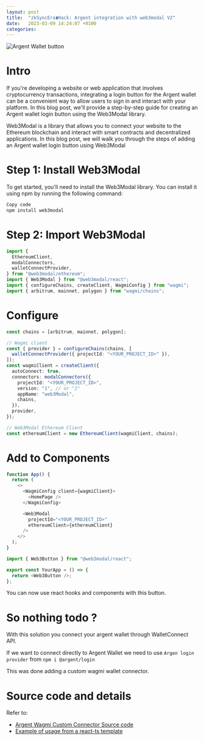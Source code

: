 ```yaml
---
layout: post
title:  "zkSyncEra∎Hack: Argent integration with web3modal V2"
date:   2023-03-09 14:24:07 +0100
categories: 
---
```


![Argent Wallet button](/zkSync-Era-Hack0/media/media/button-login.png)

# Intro
If you're developing a website or web application that involves cryptocurrency transactions, integrating a login button for the Argent wallet can be a convenient way to allow users to sign in and interact with your platform. In this blog post, we'll provide a step-by-step guide for creating an Argent wallet login button using the Web3Modal library.

Web3Modal is a library that allows you to connect your website to the Ethereum blockchain and interact with smart contracts and decentralized applications. In this blog post, we will walk you through the steps of adding an Argent wallet login button using Web3Modal

# Step 1: Install Web3Modal

To get started, you'll need to install the Web3Modal library. You can install it using npm by running the following command:

```bash
Copy code
npm install web3modal
```

# Step 2: Import Web3Modal
```ts
import {
  EthereumClient,
  modalConnectors,
  walletConnectProvider,
} from "@web3modal/ethereum";
import { Web3Modal } from "@web3modal/react";
import { configureChains, createClient, WagmiConfig } from "wagmi";
import { arbitrum, mainnet, polygon } from "wagmi/chains";
```

# Configure

```ts
const chains = [arbitrum, mainnet, polygon];

// Wagmi client
const { provider } = configureChains(chains, [
  walletConnectProvider({ projectId: "<YOUR_PROJECT_ID>" }),
]);
const wagmiClient = createClient({
  autoConnect: true,
  connectors: modalConnectors({
    projectId: "<YOUR_PROJECT_ID>",
    version: "1", // or "2"
    appName: "web3Modal",
    chains,
  }),
  provider,
});

// Web3Modal Ethereum Client
const ethereumClient = new EthereumClient(wagmiClient, chains);
```

# Add to Components
```ts
function App() {
  return (
    <>
      <WagmiConfig client={wagmiClient}>
        <HomePage />
      </WagmiConfig>

      <Web3Modal
        projectId="<YOUR_PROJECT_ID>"
        ethereumClient={ethereumClient}
      />
    </>
  );
}
```

```ts
import { Web3Button } from "@web3modal/react";

export const YourApp = () => {
  return <Web3Button />;
};
```

You can now use react hooks and components with this button.

# So nothing todo ?

With this solution you connect your argent wallet through WalletConnect API.

If we want to connect directly to Argent Wallet we need to use `Argen login provider`
from `npm i @argent/login`

This was done adding a custom wagmi wallet connector.

# Source code and details

Refer to:

- [Argent Wagmi Custom Connector Source code](https://github.com/nabetse00/argent-wagmi-connector)
- [Example of usage from a react-ts template](https://github.com/nabetse00/test-argent-wagmi-connector)




